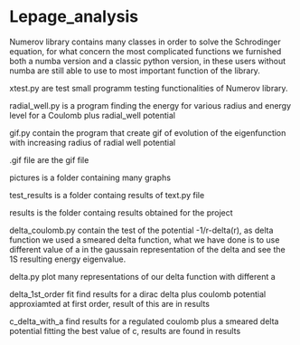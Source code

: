 # Lepage_analysis

Numerov library contains many classes in order to solve the Schrodinger equation, for what concern the most complicated functions we furnished both a numba version and a classic python version, in these users without numba are still able to use to most important function of the library.

xtest.py are test small programm testing functionalities of Numerov library.

radial_well.py is a program finding the energy for various radius and energy level for a Coulomb plus radial_well potential

gif.py contain the program that create gif of evolution of the eigenfunction with increasing radius of radial well potential

.gif file are the gif file

pictures is a folder containing many graphs

test_results is a folder containg results of text.py file

results is the folder containg results obtained for the project

delta_coulomb.py contain the test of the potential -1/r-delta(r), as delta function we used a smeared delta function, what we have done is to use different value of a in the gaussain representation of the delta and see the 1S resulting energy eigenvalue.

delta.py plot many representations of our delta function with different a

delta_1st_order fit find results for a dirac delta plus coulomb potential approxiamted at first order, result of this are in results

c_delta_with_a find results for a regulated coulomb plus a smeared delta potential fitting the best value of c, results are found in results
